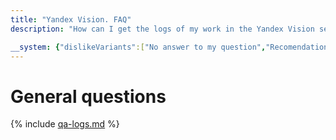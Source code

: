 ```yaml
---
title: "Yandex Vision. FAQ"
description: "How can I get the logs of my work in the Yandex Vision service? Answers to this and other questions in this article."

__system: {"dislikeVariants":["No answer to my question","Recomendations didn't help","The content doesn't match title","Other"]}
---
```



# General questions

{% include [qa-logs.md](../../_includes/qa-logs.md) %}